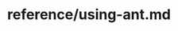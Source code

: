 ---
title: reference/using-ant.md
showAuthorInfo: false
redirect_path: https://kotlinlang.org/docs/using-ant.html
---